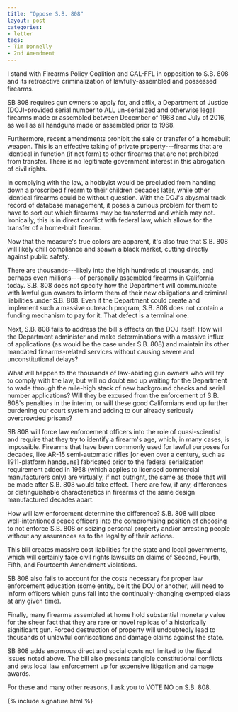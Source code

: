 ```yaml
---
title: "Oppose S.B. 808"
layout: post
categories:
- letter
tags:
- Tim Donnelly
- 2nd Amendment
---
```


I stand with Firearms Policy Coalition and CAL-FFL in opposition to S.B. 808 and its retroactive criminalization of lawfully-assembled and possessed firearms.

SB 808 requires gun owners to apply for, and affix, a Department of Justice (DOJ)-provided serial number to ALL un-serialized and otherwise legal firearms made or assembled between December of 1968 and July of 2016, as well as all handguns made or assembled prior to 1968.

Furthermore, recent amendments prohibit the sale or transfer of a homebuilt weapon. This is an effective taking of private property---firearms that are identical in function (if not form) to other firearms that are not prohibited from transfer. There is no legitimate government interest in this abrogation of civil rights.

In complying with the law, a hobbyist would be precluded from handing down a proscribed firearm to their children decades later, while other identical firearms could be without question. With the DOJ's abysmal track record of database management, it poses a curious problem for them to have to sort out which firearms may be transferred and which may not. Ironically, this is in direct conflict with federal law, which allows for the transfer of a home-built firearm.

Now that the measure's true colors are apparent, it's also true that S.B. 808 will likely chill compliance and spawn a black market, cutting directly against public safety.

There are thousands---likely into the high hundreds of thousands, and perhaps even millions---of personally assembled firearms in California today. S.B. 808 does not specify how the Department will communicate with lawful gun owners to inform them of their new obligations and criminal liabilities under S.B. 808. Even if the Department could create and implement such a massive outreach program, S.B. 808 does not contain a funding mechanism to pay for it. That defect is a terminal one.

Next, S.B. 808 fails to address the bill's effects on the DOJ itself. How will the Department administer and make determinations with a massive influx of applications (as would be the case under S.B. 808) and maintain its other mandated firearms-related services without causing severe and unconstitutional delays?

What will happen to the thousands of law-abiding gun owners who will try to comply with the law, but will no doubt end up waiting for the Department to wade through the mile-high stack of new background checks and serial number applications? Will they be excused from the enforcement of S.B. 808's penalties in the interim, or will these good Californians end up further burdening our court system and adding to our already seriously overcrowded prisons?

SB 808 will force law enforcement officers into the role of quasi-scientist and require that they try to identify a firearm's age, which, in many cases, is impossible. Firearms that have been commonly used for lawful purposes for decades, like AR-15 semi-automatic rifles \[or even over a century, such as 1911-platform handguns\] fabricated prior to the federal serialization requirement added in 1968 (which applies to licensed commercial manufacturers only) are virtually, if not outright, the same as those that will be made after S.B. 808 would take effect. There are few, if any, differences or distinguishable characteristics in firearms of the same design manufactured decades apart.

How will law enforcement determine the difference? S.B. 808 will place well-intentioned peace officers into the compromising position of choosing to not enforce S.B. 808 or seizing personal property and/or arresting people without any assurances as to the legality of their actions.

This bill creates massive cost liabilities for the state and local governments, which will certainly face civil rights lawsuits on claims of Second, Fourth, Fifth, and Fourteenth Amendment violations.

SB 808 also fails to account for the costs necessary for proper law enforcement education (some entity, be it the DOJ or another, will need to inform officers which guns fall into the continually-changing exempted class at any given time).

Finally, many firearms assembled at home hold substantial monetary value for the sheer fact that they are rare or novel replicas of a historically significant gun. Forced destruction of property will undoubtedly lead to thousands of unlawful confiscations and damage claims against the state.

SB 808 adds enormous direct and social costs not limited to the fiscal issues noted above. The bill also presents tangible constitutional conflicts and sets local law enforcement up for expensive litigation and damage awards.

For these and many other reasons, I ask you to VOTE NO on S.B. 808.

{% include signature.html %}
